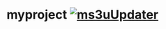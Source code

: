 

# myproject [![ms3uUpdater](https://github.com/AjitGE/myproject/actions/workflows/blank.yml/badge.svg)](https://github.com/AjitGE/myproject/actions/workflows/blank.yml)
